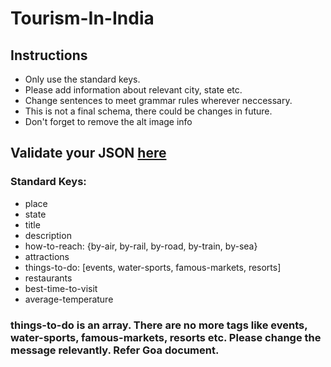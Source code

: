 # Tourism-In-India

## Instructions
  * Only use the standard keys.
  * Please add information about relevant city, state etc.
  * Change sentences to meet grammar rules wherever neccessary.
  * This is not a final schema, there could be changes in future.
  * Don't forget to remove the alt image info
  
## Validate your JSON [here](https://jsonlint.com/)

### Standard Keys:
* place 
* state 
* title 
* description
* how-to-reach: {by-air, by-rail, by-road, by-train, by-sea}
* attractions 
* things-to-do: [events, water-sports, famous-markets, resorts]
* restaurants
* best-time-to-visit
* average-temperature


### things-to-do is an array. There are no more tags like events, water-sports, famous-markets, resorts etc. Please change the message relevantly. Refer Goa document.
